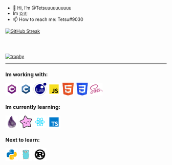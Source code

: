 - 👋 Hi, I’m @Tetsuuuuuuuuuu  
- Im 🇩🇪  
- 📫 How to reach me: Tetsu#9030  

[![GitHub Streak](https://streak-stats.demolab.com?user=Tetsuuuuuuuuuu%20&theme=github-dark-dimmed&date_format=j%20M%5B%20Y%5D&exclude_days=Sun%2CSat)](https://git.io/streak-stats)

<br><br>

[![trophy](https://github-profile-trophy.vercel.app/?username=Tetsuuuuuuuuuu)](https://github.com/ryo-ma/github-profile-trophy)

---

### Im working with:
<p align="left">
  <img src="https://github.com/Tetsuuuuuuuuuu/Tetsuuuuuuuuuu/blob/main/c%23.svg" alt="C#" width="40" height="40"/>
  <img src="https://github.com/Tetsuuuuuuuuuu/Tetsuuuuuuuuuu/blob/main/c%2B%2B.svg" alt="C++" width="40" height="40"/>
  <img src="https://github.com/Tetsuuuuuuuuuu/Tetsuuuuuuuuuu/blob/main/Lua-Logo.svg" alt="Lua" width="40" height="40"/>
  <img src="https://github.com/Tetsuuuuuuuuuu/Tetsuuuuuuuuuu/blob/main/javascript.svg" alt="JavaScript" width="40" height="40"/>
  <img src="https://github.com/Tetsuuuuuuuuuu/Tetsuuuuuuuuuu/blob/main/html5.svg" alt="HTML" width="40" height="40"/>
  <img src="https://github.com/Tetsuuuuuuuuuu/Tetsuuuuuuuuuu/blob/main/css3.svg" alt="CSS" width="40" height="40"/>
  <img src="https://github.com/Tetsuuuuuuuuuu/Tetsuuuuuuuuuu/blob/main/scss_icon.svg" alt="SCSS" width="40" height="40"/>
</p>

### Im currently learning:
<p align="left">
  <img src="https://github.com/Tetsuuuuuuuuuu/Tetsuuuuuuuuuu/blob/main/elixir.png" alt="Elixir" width="40" height="40"/>
  <img src="https://github.com/Tetsuuuuuuuuuu/Tetsuuuuuuuuuu/blob/main/lucy.svg" alt="Gleam" width="40" height="40"/> 
  <img src="https://github.com/Tetsuuuuuuuuuu/Tetsuuuuuuuuuu/blob/main/react.svg" alt="React" width="40" height="40"/>
  <img src="https://github.com/Tetsuuuuuuuuuu/Tetsuuuuuuuuuu/blob/main/typescript.svg" alt="TypeScript" width="40" height="40"/>
</p>

### Next to learn:
<p align="left">
  <img src="https://github.com/Tetsuuuuuuuuuu/Tetsuuuuuuuuuu/blob/main/python.svg" alt="Python" width="40" height="40"/>
  <img src="https://github.com/Tetsuuuuuuuuuu/Tetsuuuuuuuuuu/blob/main/go.svg" alt="Go" width="40" height="40"/>
  <img src="https://github.com/Tetsuuuuuuuuuu/Tetsuuuuuuuuuu/blob/main/rust_with_backg.png" alt="Rust" width="40" height="40"/>
</p>
